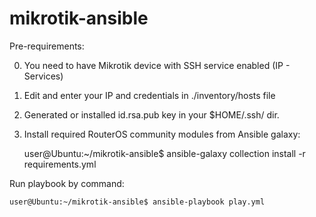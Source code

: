 # mikrotik-ansible

Pre-requirements:

0) You need to have Mikrotik device with SSH service enabled (IP - Services)
 
1) Edit and enter your IP and credentials in ./inventory/hosts file

3) Generated or installed id.rsa.pub key in your $HOME/.ssh/ dir.

4) Install required RouterOS community modules from Ansible galaxy:

	user@Ubuntu:~/mikrotik-ansible$ ansible-galaxy collection install -r requirements.yml
	
	
Run playbook by command:
	
	user@Ubuntu:~/mikrotik-ansible$ ansible-playbook play.yml